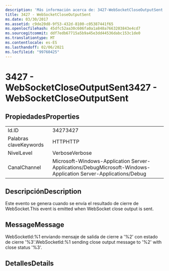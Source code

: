 ```yaml
---
description: 'Más información acerca de: 3427-WebSocketCloseOutputSent'
title: 3427 - WebSocketCloseOutputSent
ms.date: 03/30/2017
ms.assetid: c9de20d8-9f53-432d-8100-c05387441f65
ms.openlocfilehash: 45dfc52aa30c606fa0a1a848a7663203843e4cd7
ms.sourcegitcommit: ddf7edb67715a5b9a45e3dd44536dabc153c1de0
ms.translationtype: MT
ms.contentlocale: es-ES
ms.lasthandoff: 02/06/2021
ms.locfileid: "99760425"
---
```

# <a name="3427---websocketcloseoutputsent"></a><span data-ttu-id="1f06a-103">3427 - WebSocketCloseOutputSent</span><span class="sxs-lookup"><span data-stu-id="1f06a-103">3427 - WebSocketCloseOutputSent</span></span>

## <a name="properties"></a><span data-ttu-id="1f06a-104">Propiedades</span><span class="sxs-lookup"><span data-stu-id="1f06a-104">Properties</span></span>  
  
|||  
|-|-|  
|<span data-ttu-id="1f06a-105">Id.</span><span class="sxs-lookup"><span data-stu-id="1f06a-105">ID</span></span>|<span data-ttu-id="1f06a-106">3427</span><span class="sxs-lookup"><span data-stu-id="1f06a-106">3427</span></span>|  
|<span data-ttu-id="1f06a-107">Palabras clave</span><span class="sxs-lookup"><span data-stu-id="1f06a-107">Keywords</span></span>|<span data-ttu-id="1f06a-108">HTTP</span><span class="sxs-lookup"><span data-stu-id="1f06a-108">HTTP</span></span>|  
|<span data-ttu-id="1f06a-109">Nivel</span><span class="sxs-lookup"><span data-stu-id="1f06a-109">Level</span></span>|<span data-ttu-id="1f06a-110">Verbose</span><span class="sxs-lookup"><span data-stu-id="1f06a-110">Verbose</span></span>|  
|<span data-ttu-id="1f06a-111">Canal</span><span class="sxs-lookup"><span data-stu-id="1f06a-111">Channel</span></span>|<span data-ttu-id="1f06a-112">Microsoft-Windows-Application Server-Applications/Debug</span><span class="sxs-lookup"><span data-stu-id="1f06a-112">Microsoft-Windows-Application Server-Applications/Debug</span></span>|  
  
## <a name="description"></a><span data-ttu-id="1f06a-113">Descripción</span><span class="sxs-lookup"><span data-stu-id="1f06a-113">Description</span></span>  

 <span data-ttu-id="1f06a-114">Este evento se genera cuando se envía el resultado de cierre de WebSocket.</span><span class="sxs-lookup"><span data-stu-id="1f06a-114">This event is emitted when WebSocket close output is sent.</span></span>  
  
## <a name="message"></a><span data-ttu-id="1f06a-115">Message</span><span class="sxs-lookup"><span data-stu-id="1f06a-115">Message</span></span>  

 <span data-ttu-id="1f06a-116">WebSocketId:%1 enviando mensaje de salida de cierre a '%2' con estado de cierre '%3'.</span><span class="sxs-lookup"><span data-stu-id="1f06a-116">WebSocketId:%1 sending close output message to '%2' with close status '%3'.</span></span>  
  
## <a name="details"></a><span data-ttu-id="1f06a-117">Detalles</span><span class="sxs-lookup"><span data-stu-id="1f06a-117">Details</span></span>
